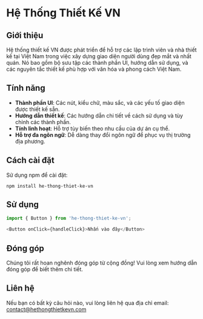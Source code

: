 # Hệ Thống Thiết Kế VN

## Giới thiệu
Hệ thống thiết kế VN được phát triển để hỗ trợ các lập trình viên và nhà thiết kế tại Việt Nam trong việc xây dựng giao diện người dùng đẹp mắt và nhất quán. Nó bao gồm bộ sưu tập các thành phần UI, hướng dẫn sử dụng, và các nguyên tắc thiết kế phù hợp với văn hóa và phong cách Việt Nam.

## Tính năng
- **Thành phần UI**: Các nút, kiểu chữ, màu sắc, và các yếu tố giao diện được thiết kế sẵn.
- **Hướng dẫn thiết kế**: Các hướng dẫn chi tiết về cách sử dụng và tùy chỉnh các thành phần.
- **Tính linh hoạt**: Hỗ trợ tùy biến theo nhu cầu của dự án cụ thể.
- **Hỗ trợ đa ngôn ngữ**: Dễ dàng thay đổi ngôn ngữ để phục vụ thị trường địa phương.

## Cách cài đặt
Sử dụng npm để cài đặt:
```
npm install he-thong-thiet-ke-vn
```

## Sử dụng
```javascript
import { Button } from 'he-thong-thiet-ke-vn';

<Button onClick={handleClick}>Nhấn vào đây</Button>
```

## Đóng góp
Chúng tôi rất hoan nghênh đóng góp từ cộng đồng! Vui lòng xem hướng dẫn đóng góp để biết thêm chi tiết.

## Liên hệ
Nếu bạn có bất kỳ câu hỏi nào, vui lòng liên hệ qua địa chỉ email: contact@hethongthietkevn.com
